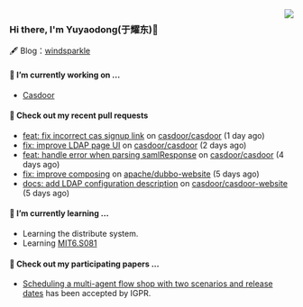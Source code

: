 <img align="right" src="https://github-readme-stats.vercel.app/api?username=leo220yuyaodog&show_icons=true&icon_color=805AD5&text_color=718096&bg_color=ffffff&hide_title=true" />

### Hi there, I'm Yuyaodong(于耀东)👋
🖋 Blog：[windsparkle](https://blog.windsparkle.top)
#### 🔭 I’m currently working on ...
- [Casdoor](https://github.com/casdoor)

#### 🔨 Check out my recent pull requests

- [feat: fix incorrect cas signup link](https://github.com/casdoor/casdoor/pull/1755) on [casdoor/casdoor](https://github.com/casdoor/casdoor) (1 day ago)
- [fix: improve LDAP page UI](https://github.com/casdoor/casdoor/pull/1749) on [casdoor/casdoor](https://github.com/casdoor/casdoor) (2 days ago)
- [feat: handle error when parsing samlResponse](https://github.com/casdoor/casdoor/pull/1744) on [casdoor/casdoor](https://github.com/casdoor/casdoor) (4 days ago)
- [fix: improve composing](https://github.com/apache/dubbo-website/pull/2545) on [apache/dubbo-website](https://github.com/apache/dubbo-website) (5 days ago)
- [docs: add LDAP configuration description](https://github.com/casdoor/casdoor-website/pull/457) on [casdoor/casdoor-website](https://github.com/casdoor/casdoor-website) (5 days ago)

#### 🌱 I’m currently learning ...
- Learning the distribute system.
- Learning [MIT6.S081](https://pdos.csail.mit.edu/6.828/2021/schedule.html)

#### 📜 Check out my participating papers ...
- [Scheduling a multi-agent flow shop with two scenarios and release dates](https://www.tandfonline.com/doi/full/10.1080/00207543.2023.2188646) has been accepted by IGPR.

